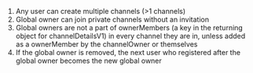 1. Any user can create multiple channels (>1 channels)
2. Global owner can join private channels without an invitation
3. Global owners are not a part of ownerMembers (a key in the returning object for
  channelDetailsV1) in every channel they are in, unless added as a ownerMember by the channelOwner
  or themselves
4. If the global owner is removed, the next user who registered after the global owner
  becomes the new global owner
